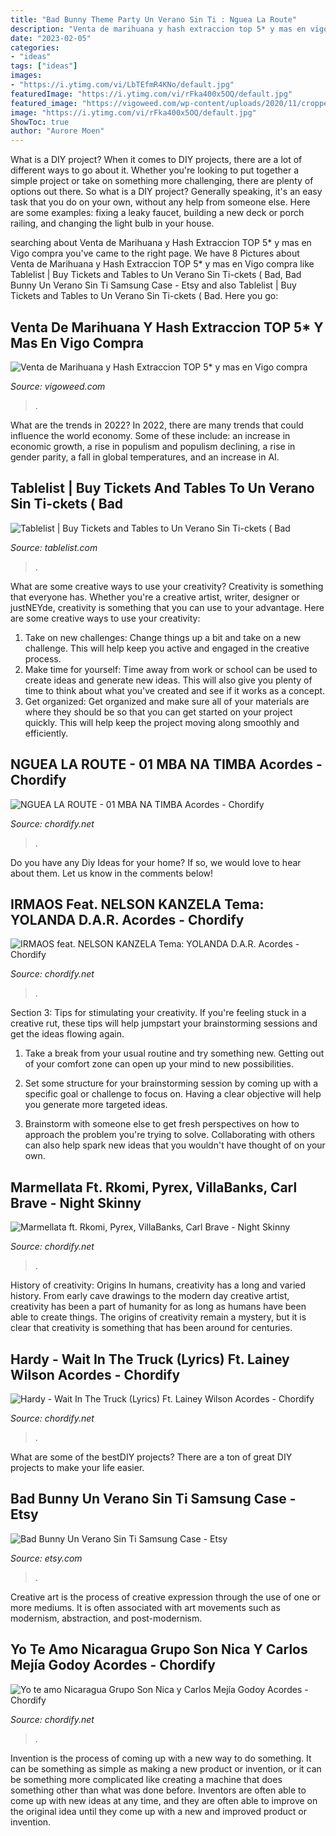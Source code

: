 ```yaml
---
title: "Bad Bunny Theme Party Un Verano Sin Ti : Nguea La Route"
description: "Venta de marihuana y hash extraccion top 5* y mas en vigo compra"
date: "2023-02-05"
categories:
- "ideas"
tags: ["ideas"]
images:
- "https://i.ytimg.com/vi/LbTEfmR4KNo/default.jpg"
featuredImage: "https://i.ytimg.com/vi/rFka400x5OQ/default.jpg"
featured_image: "https://vigoweed.com/wp-content/uploads/2020/11/cropped-kisspng-kingdom-of-galicia-flag-of-galicia-galician-5af549addd2711.8863074115260246219059.jpg"
image: "https://i.ytimg.com/vi/rFka400x5OQ/default.jpg"
ShowToc: true
author: "Aurore Moen"
---
```



What is a DIY project?
When it comes to DIY projects, there are a lot of different ways to go about it. Whether you're looking to put together a simple project or take on something more challenging, there are plenty of options out there. So what is a DIY project? Generally speaking, it's an easy task that you do on your own, without any help from someone else. Here are some examples: fixing a leaky faucet, building a new deck or porch railing, and changing the light bulb in your house.

	

		
searching about Venta de Marihuana y Hash Extraccion TOP 5* y mas en Vigo compra you've came to the right page. We have 8 Pictures about Venta de Marihuana y Hash Extraccion TOP 5* y mas en Vigo compra like Tablelist | Buy Tickets and Tables to Un Verano Sin Ti-ckets ( Bad, Bad Bunny Un Verano Sin Ti Samsung Case - Etsy and also Tablelist | Buy Tickets and Tables to Un Verano Sin Ti-ckets ( Bad. Here you go:
		
    
## Venta De Marihuana Y Hash Extraccion TOP 5* Y Mas En Vigo Compra

<img loading=lazy src="https://vigoweed.com/wp-content/uploads/2020/11/cropped-kisspng-kingdom-of-galicia-flag-of-galicia-galician-5af549addd2711.8863074115260246219059.jpg" onerror="this.onerror=null;this.src='https://tse3.mm.bing.net/th?id=OIP.UvvytQHJIcvBHEqdz0Y0KwHaBt&amp;pid=15.1';" alt="Venta de Marihuana y Hash Extraccion TOP 5* y mas en Vigo compra">

_Source: vigoweed.com_

>. 

	

What are the trends in 2022?
In 2022, there are many trends that could influence the world economy. Some of these include: an increase in economic growth, a rise in populism and populism declining, a rise in gender parity, a fall in global temperatures, and an increase in AI.

    
## Tablelist | Buy Tickets And Tables To Un Verano Sin Ti-ckets ( Bad

<img loading=lazy src="https://assets.tablelist.com/www-2/images/tablelist-header-image-better-night-out.jpg" onerror="this.onerror=null;this.src='https://tse3.mm.bing.net/th?id=OIP.DfqlA5AvCnS6o76pkXAHbQHaDt&amp;pid=15.1';" alt="Tablelist | Buy Tickets and Tables to Un Verano Sin Ti-ckets ( Bad">

_Source: tablelist.com_

>. 

	

What are some creative ways to use your creativity?
Creativity is something that everyone has. Whether you're a creative artist, writer, designer or justNEYde, creativity is something that you can use to your advantage. Here are some creative ways to use your creativity: 
1. Take on new challenges: Change things up a bit and take on a new challenge. This will help keep you active and engaged in the creative process. 
2. Make time for yourself: Time away from work or school can be used to create ideas and generate new ideas. This will also give you plenty of time to think about what you've created and see if it works as a concept. 
3. Get organized: Get organized and make sure all of your materials are where they should be so that you can get started on your project quickly. This will help keep the project moving along smoothly and efficiently. 

    
## NGUEA LA ROUTE - 01 MBA NA TIMBA Acordes - Chordify

<img loading=lazy src="https://i.ytimg.com/vi/rFka400x5OQ/default.jpg" onerror="this.onerror=null;this.src='https://tse2.mm.bing.net/th?id=OIP.ZGuZOvZ-ESYMD7CI8eXXtQB4Ba&amp;pid=15.1';" alt="NGUEA LA ROUTE - 01 MBA NA TIMBA Acordes - Chordify">

_Source: chordify.net_

>. 

	

Do you have any Diy Ideas for your home? If so, we would love to hear about them. Let us know in the comments below!

    
## IRMAOS Feat. NELSON KANZELA Tema: YOLANDA D.A.R. Acordes - Chordify

<img loading=lazy src="https://i.ytimg.com/vi/L_Az8tPbuLg/default.jpg" onerror="this.onerror=null;this.src='https://tse3.mm.bing.net/th?id=OIP.gXV-Sjn5HJRqIR02MtvrmwB4Ba&amp;pid=15.1';" alt="IRMAOS feat. NELSON KANZELA Tema: YOLANDA D.A.R. Acordes - Chordify">

_Source: chordify.net_

>. 

	

Section 3: Tips for stimulating your creativity.
If you're feeling stuck in a creative rut, these tips will help jumpstart your brainstorming sessions and get the ideas flowing again.
1. Take a break from your usual routine and try something new. Getting out of your comfort zone can open up your mind to new possibilities.

2. Set some structure for your brainstorming session by coming up with a specific goal or challenge to focus on. Having a clear objective will help you generate more targeted ideas.

3. Brainstorm with someone else to get fresh perspectives on how to approach the problem you're trying to solve. Collaborating with others can also help spark new ideas that you wouldn't have thought of on your own.

    
## Marmellata Ft. Rkomi, Pyrex, VillaBanks, Carl Brave - Night Skinny

<img loading=lazy src="https://i.ytimg.com/vi/weXtd5G8P_s/default.jpg" onerror="this.onerror=null;this.src='https://tse4.mm.bing.net/th?id=OIP.cdEvzVuuvG86FWSHlLIlZwB4Ba&amp;pid=15.1';" alt="Marmellata ft. Rkomi, Pyrex, VillaBanks, Carl Brave - Night Skinny">

_Source: chordify.net_

>. 

	

History of creativity: Origins
In humans, creativity has a long and varied history. From early cave drawings to the modern day creative artist, creativity has been a part of humanity for as long as humans have been able to create things. The origins of creativity remain a mystery, but it is clear that creativity is something that has been around for centuries.

    
## Hardy - Wait In The Truck (Lyrics) Ft. Lainey Wilson Acordes - Chordify

<img loading=lazy src="https://i.ytimg.com/vi/9R7pNJemGsE/default.jpg" onerror="this.onerror=null;this.src='https://tse1.mm.bing.net/th?id=OIP.1he2PXrnW8XBoGbXGQZ4FAB4Ba&amp;pid=15.1';" alt="Hardy - Wait In The Truck (Lyrics) Ft. Lainey Wilson Acordes - Chordify">

_Source: chordify.net_

>. 

	

What are some of the bestDIY projects?
There are a ton of great DIY projects to make your life easier.

    
## Bad Bunny Un Verano Sin Ti Samsung Case - Etsy

<img loading=lazy src="https://i.etsystatic.com/37398892/r/il/883299/4214374977/il_794xN.4214374977_nkaq.jpg" onerror="this.onerror=null;this.src='https://tse4.mm.bing.net/th?id=OIP.W9K3onSm-Kdxh1-4PLcPegHaHa&amp;pid=15.1';" alt="Bad Bunny Un Verano Sin Ti Samsung Case - Etsy">

_Source: etsy.com_

>. 

	

Creative art is the process of creative expression through the use of one or more mediums. It is often associated with art movements such as modernism, abstraction, and post-modernism.

    
## Yo Te Amo Nicaragua Grupo Son Nica Y Carlos Mejía Godoy Acordes - Chordify

<img loading=lazy src="https://i.ytimg.com/vi/LbTEfmR4KNo/default.jpg" onerror="this.onerror=null;this.src='https://tse1.mm.bing.net/th?id=OIP.k0yy8tey_ne6KK32Y6sMqQB4Ba&amp;pid=15.1';" alt="Yo te amo Nicaragua Grupo Son Nica y Carlos Mejía Godoy Acordes - Chordify">

_Source: chordify.net_

>. 

	

Invention is the process of coming up with a new way to do something. It can be something as simple as making a new product or invention, or it can be something more complicated like creating a machine that does something other than what was done before. Inventors are often able to come up with new ideas at any time, and they are often able to improve on the original idea until they come up with a new and improved product or invention.

